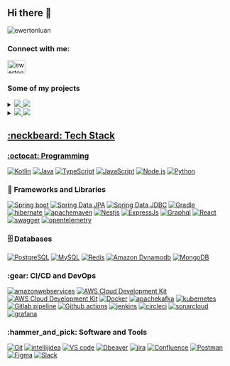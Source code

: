 ## Hi there 👋


<p align="left"> <img
        src="https://komarev.com/ghpvc/?username=ewertonluan&label=Profile%20views&color=0e75b6&style=flat"
        alt="ewertonluan" /> </p>

<h3 align="left">Connect with me:</h3>
<p align="left">
    <a href="https://linkedin.com/in/ewertonluan" target="blank"><img align="center"
            src="https://raw.githubusercontent.com/rahuldkjain/github-profile-readme-generator/master/src/images/icons/Social/linked-in-alt.svg"
            alt="ewertonluan" height="30" width="40" /></a>
</p>

### Some of my projects

<details>
  <summary>
    <a href="#">
    <img src="https://readme-components.vercel.app/api?component=logo&logo=typescript&text=true&fill=3178c6">
    <img src="https://readme-components.vercel.app/api?component=logo&logo=node.js&fill=68a063">
   </a>
  </summary>
  <a href="https://github.com/EwertonLuan/solar-system">
    <img align="center" src="https://github-readme-stats.vercel.app/api/pin/?username=ewertonluan&repo=solar-system" />
</details>

<details>
  <summary>
    <a href="#">
    <img src="https://readme-components.vercel.app/api?component=logo&logo=java&text=true&fill=007396">
    <img src="https://readme-components.vercel.app/api?component=logo&logo=kotlin&fill=7F52FF">
   </a>
  </summary>
  <a href="https://github.com/EwertonLuan/releaease-manager">
    <img align="center" src="https://github-readme-stats.vercel.app/api/pin/?username=ewertonluan&repo=releaease-manager" />
</details>

<h2>:neckbeard: Tech Stack </h2>
<h3>:octocat: Programming</h3>
<p>
    <a href="https://github.com/EwertonLuan?tab=repositories&q=&type=&language=kotlin"><img alt="Kotlin"
            src="https://img.shields.io/badge/Kotlin-white.svg?logo=kotlin&logoColor=7F52FF"></a>
    <a href="https://github.com/EwertonLuan?tab=repositories&q=&type=&language=java"><img alt="Java"
            src="https://custom-icon-badges.demolab.com/badge/Java-white.svg?logo=java&logoColor=007396"></a>
    <a href="https://github.com/EwertonLuan?tab=repositories&q=&type=&language=typeScript"><img alt="TypeScript"
            src="https://img.shields.io/badge/TypeScript-white.svg?logo=typescript&logoColor=007ACC"></a>
    <a href="https://github.com/EwertonLuan?tab=repositories&q=&type=&language=javascript"><img alt="JavaScript"
            src="https://img.shields.io/badge/JavaScript-white.svg?logo=javascript&logoColor=F7DF1E"></a>
    <a href="https://github.com/EwertonLuan?tab=repositories&q=&type=&language=javascript"><img alt="Node.js"
            src="https://img.shields.io/badge/Node.js-white.svg?logo=node.js&logoColor=5FA04E"></a>
    <a href="https://github.com/EwertonLuan?tab=repositories&q=&type=&language=python"><img alt="Python"
            src="https://img.shields.io/badge/Python-white.svg?logo=python&logoColor=3776AB"></a>
</p>
<h3>🧰 Frameworks and Libraries</h3>
<p>
    <a href="#"><img alt="Spring boot" src="https://img.shields.io/badge/Spring_Boot-6DB33F.svg"></a>
    <a href="#"><img alt="Spring Data JPA" src="https://img.shields.io/badge/Spring_Boot-6DB33F.svg"></a>
    <a href="#"><img alt="Spring Data JDBC" src="https://img.shields.io/badge/Spring_Boot-6DB33F.svg"></a>
    <a href="#"><img alt="Gradle" src="https://img.shields.io/badge/Gradle-white.svg?logo=gradle&logoColor=02303A"></a>
    <a href="#"><img alt="hibernate"
            src="https://img.shields.io/badge/Hibernate-white.svg?logo=hibernate&logoColor=59666C"></a>
    <a href="#"><img alt="apachemaven"
            src="https://img.shields.io/badge/Maven-white.svg?logo=apachemaven&logoColor=C71A36"></a>
    <a href="#"><img alt="Nestjs" src="https://img.shields.io/badge/NestJs-white.svg?logo=nestjs&logoColor=E0234E"></a>
    <a href="#"><img alt="ExpressJs"
            src="https://img.shields.io/badge/ExpressJs-white.svg?logo=express&logoColor=000000"></a>
    <a href="#"><img alt="Graphql"
            src="https://img.shields.io/badge/GraphQl-white.svg?logo=graphql&logoColor=E10098"></a>
    <a href="#"><img alt="React" src="https://img.shields.io/badge/React-white.svg?logo=react&logoColor=%2361DAFB"></a>
    <a href="#"><img alt="swagger"
            src="https://img.shields.io/badge/swagger-white.svg?logo=swagger&logoColor=85EA2D"></a>
    <a href="#"><img alt="opentelemetry"
            src="https://img.shields.io/badge/Opentelemetry-white.svg?logo=opentelemetry&logoColor=000000"></a>
</p>
<h3>🗄️ Databases </h3>
<p>
    <a href="#"><img alt="PostgreSQL"
            src="https://img.shields.io/badge/PostgreSQL-white.svg?logo=postgresql&logoColor=4169E1"></a>
    <a href="#"><img alt="MySQL" src="https://img.shields.io/badge/MySQL-white.svg?logo=mysql&logoColor=4479A1"></a>
    <a href="#"><img alt="Redis" src="https://img.shields.io/badge/Redis-white.svg?logo=redis&logoColor=#FF4438"></a>
    <a href="#"><img alt="Amazon Dynamodb"
            src="https://img.shields.io/badge/Dynamodb-white.svg?logo=amazondynamodb&logoColor=4053D6"></a>
    <a href="#"><img alt="MongoDB"
            src="https://img.shields.io/badge/MongoDB-white.svg?logo=mongodb&logoColor=47A248"></a>
</p>
<h3>:gear: CI/CD and DevOps </h3>
<p>
    <a href="#"><img alt="amazonwebservices"
            src="https://img.shields.io/badge/AWS-white.svg?logo=amazonwebservices&logoColor=232F3E"></a>
    <a href="#"><img alt="AWS Cloud Development Kit"
            src="https://img.shields.io/badge/Cloud_Development_Kit-white.svg?logo=amazonwebservices&logoColor=232F3E"></a>
    <a href="#"><img alt="AWS Cloud Development Kit" src="https://img.shields.io/badge/Terraform-844FBA.svg"></a>
    <a href="#"><img alt="Docker" src="https://img.shields.io/badge/Docker-white.svg?logo=docker&logoColor=2496ED"></a>
    <a href="#"><img alt="apachekafka"
            src="https://img.shields.io/badge/Kafka-white.svg?logo=apachekafka&logoColor=231F20"></a>
    <a href="#"><img alt="kubernetes"
            src="https://img.shields.io/badge/Kubernetes-white.svg?logo=kubernetes&logoColor=326CE5"></a>
    <a href="#"><img alt="Gitlab pipeline"
            src="https://img.shields.io/badge/gitlab-white.svg?logo=gitlab&logoColor=FC6D26"></a>
    <a href="#"><img alt="Github actions"
            src="https://img.shields.io/badge/Github_actions-white.svg?&logo=githubactions&logoColor=2088FF"></a>
    <a href="#"><img alt="jenkins"
            src="https://img.shields.io/badge/Jenkins-white.svg?logo=jenkins&logoColor=D24939"></a>
    <a href="#"><img alt="circleci"
            src="https://img.shields.io/badge/Circleci-white.svg?logo=circleci&logoColor=343434"></a>
    <a href="#"><img alt="sonarcloud"
            src="https://img.shields.io/badge/Sonarcloud-white.svg?logo=sonarcloud&logoColor=F3702A"></a>
    <a href="#"><img alt="grafana"
            src="https://img.shields.io/badge/Grafana-white.svg?logo=grafana&logoColor=F46800"></a>
</p>
<h3>:hammer_and_pick: Software and Tools</h3>
<p>
    <a href="#"><img alt="Git" src="https://img.shields.io/badge/Git-white.svg?logo=git&logoColor=#F05032"></a>
    <a href="#"><img alt="intellijidea"
            src="https://img.shields.io/badge/Intellijidea-white?logo=intellijidea&logoColor=000000"></a>
    <a href="#"><img alt="VS code" src="https://img.shields.io/badge/VS_Code-blue.svg"></a>
    <a href="#"><img alt="Dbeaver"
            src="https://custom-icon-badges.demolab.com/badge/Dbeaver-black?logo=dbeaver&logoColor=382923"></a>
    <a href="#"><img alt="jira" src="https://img.shields.io/badge/jira-white.svg?logo=github&logoColor=0052CC"></a>
    <a href="#"><img alt="Confluence"
            src="https://img.shields.io/badge/confluence-white.svg?logo=confluence&logoColor=172B4D"></a>
    <a href="#"><img alt="Postman" src="https://img.shields.io/badge/Postman-white?logo=postman&logoColor=FF6C37"></a>
    <a href="#"><img alt="Figma" src="https://img.shields.io/badge/figma-white?logo=figma&logoColor=F24E1E"></a>
    <a href="#"><img alt="Slack" src="https://img.shields.io/badge/Slack-white?logo=slack&logoColor=4A154B"></a>
</p>
